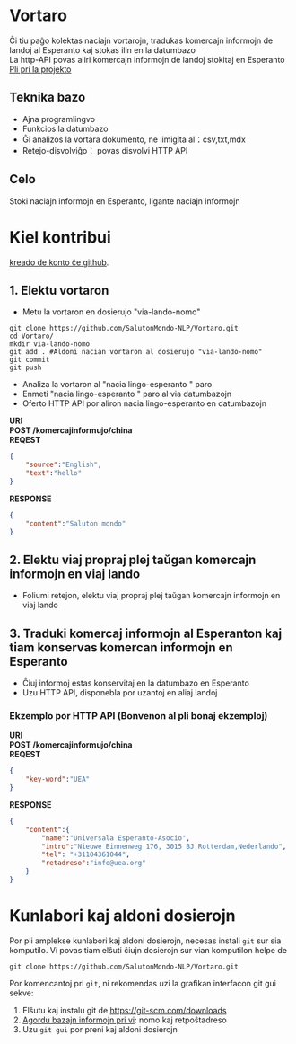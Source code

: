# Vortaro
Ĉi tiu paĝo kolektas naciajn vortarojn, tradukas komercajn informojn de landoj al Esperanto kaj stokas ilin en la datumbazo  
La http-API povas aliri komercajn informojn de landoj stokitaj en Esperanto  
[Pli pri la projekto](https://github.com/SalutonMondo-NLP/Vortaro/blob/master/Multlingvakomercaj%20.pdf)

## Teknika bazo
- Ajna programlingvo
- Funkcios la datumbazo
- Ĝi analizos la vortara dokumento, ne limigita al：csv,txt,mdx
- Retejo-disvolviĝo： povas disvolvi HTTP API

## Celo
Stoki naciajn informojn en Esperanto, ligante naciajn informojn


# Kiel kontribui
[kreado de konto ĉe github](https://github.com/join). 

## 1. Elektu vortaron
- Metu la vortaron en dosierujo "via-lando-nomo"
```shell
git clone https://github.com/SalutonMondo-NLP/Vortaro.git
cd Vortaro/
mkdir via-lando-nomo
git add . #Aldoni nacian vortaron al dosierujo "via-lando-nomo"
git commit
git push
```
- Analiza la vortaron al "nacia lingo-esperanto " paro
- Enmeti  "nacia lingo-esperanto " paro al via datumbazojn
- Oferto HTTP API por aliron nacia lingo-esperanto en datumbazojn

**URI**  
**POST /komercajinformujo/china**  
**REQEST**  
```json
{
	"source":"English",
	"text":"hello"
}
```
**RESPONSE**
```json
{
	"content":"Saluton mondo"
}
```

## 2. Elektu viaj propraj plej taŭgan komercajn informojn en viaj lando
- Foliumi retejon, elektu viaj propraj plej taŭgan komercajn informojn en viaj lando

## 3. Traduki komercaj informojn al Esperanton kaj tiam konservas komercan informojn en Esperanto
- Ĉiuj informoj estas konservitaj en la datumbazo en Esperanto
- Uzu HTTP API, disponebla por uzantoj en aliaj landoj

### Ekzemplo por HTTP API (Bonvenon al pli bonaj ekzemploj)

**URI**  
**POST /komercajinformujo/china**  
**REQEST**  
```json
{
	"key-word":"UEA"
}
```
**RESPONSE**
```json
{
	"content":{
		"name":"Universala Esperanto-Asocio",
		"intro":"Nieuwe Binnenweg 176, 3015 BJ Rotterdam,Nederlando",
		"tel": "+31104361044",
		"retadreso":"info@uea.org"
	}
}
```

# Kunlabori kaj aldoni dosierojn

Por pli amplekse kunlabori kaj aldoni dosierojn, necesas instali `git` sur sia komputilo. Vi povas tiam elŝuti ĉiujn dosierojn sur vian komputilon helpe de 

    git clone https://github.com/SalutonMondo-NLP/Vortaro.git

Por komencantoj pri `git`, ni rekomendas uzi la grafikan interfacon git gui sekve:

1. Elŝutu kaj instalu git de https://git-scm.com/downloads
2. [Agordu bazajn informojn pri vi](https://git-scm.com/book/en/v2/Getting-Started-First-Time-Git-Setup): nomo kaj retpoŝtadreso
3. Uzu `git gui` por preni kaj aldoni dosierojn
